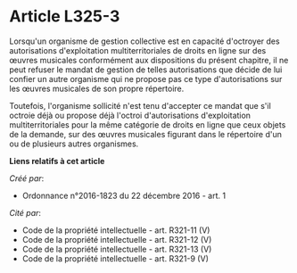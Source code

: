# Article L325-3

Lorsqu'un organisme de gestion collective est en capacité d'octroyer des autorisations d'exploitation multiterritoriales de
droits en ligne sur des œuvres musicales conformément aux dispositions du présent chapitre, il ne peut refuser le mandat de
gestion de telles autorisations que décide de lui confier un autre organisme qui ne propose pas ce type d'autorisations sur
les œuvres musicales de son propre répertoire. 

Toutefois, l'organisme sollicité n'est tenu d'accepter ce mandat que s'il octroie déjà ou propose déjà l'octroi
d'autorisations d'exploitation multiterritoriales pour la même catégorie de droits en ligne que ceux objets de la demande,
sur des œuvres musicales figurant dans le répertoire d'un ou de plusieurs autres organismes.

**Liens relatifs à cet article**

_Créé par_:

  - Ordonnance n°2016-1823 du 22 décembre 2016 - art. 1

_Cité par_:

  - Code de la propriété intellectuelle - art. R321-11 (V)
  - Code de la propriété intellectuelle - art. R321-12 (V)
  - Code de la propriété intellectuelle - art. R321-13 (V)
  - Code de la propriété intellectuelle - art. R321-9 (V)
